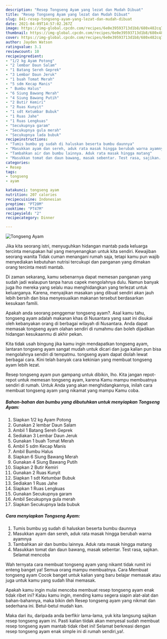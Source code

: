 ```yaml
---
description: "Resep Tongseng Ayam yang lezat dan Mudah Dibuat"
title: "Resep Tongseng Ayam yang lezat dan Mudah Dibuat"
slug: 841-resep-tongseng-ayam-yang-lezat-dan-mudah-dibuat
date: 2021-04-09T14:57:02.267Z
image: https://img-global.cpcdn.com/recipes/6e0e39593713d1b8/680x482cq70/tongseng-ayam-foto-resep-utama.jpg
thumbnail: https://img-global.cpcdn.com/recipes/6e0e39593713d1b8/680x482cq70/tongseng-ayam-foto-resep-utama.jpg
cover: https://img-global.cpcdn.com/recipes/6e0e39593713d1b8/680x482cq70/tongseng-ayam-foto-resep-utama.jpg
author: Jayden Watson
ratingvalue: 3.1
reviewcount: 10
recipeingredient:
- "1/2 kg Ayam Potong"
- "2 lembar Daun Salam"
- "1 Batang Sereh Geprek"
- "3 Lembar Daun Jeruk"
- "1 buah Tomat Merah"
- "5 sdm Kecap Manis"
- " Bumbu Halus"
- "6 Siung Bawang Merah"
- "4 Siung Bawang Putih"
- "2 Butir Kemiri"
- "2 Ruas Kunyit"
- "1 sdt Ketumbar Bubuk"
- "1 Ruas Jahe"
- "1 Ruas Lengkuas"
- "Secukupnya garam"
- "Secukupnya gula merah"
- "Secukupnya lada bubuk"
recipeinstructions:
- "Tumis bumbu yg sudah di haluskan beserta bumbu daunnya"
- "Masukkan ayam dan sereh, aduk rata masak hingga berubah warna ayamnya"
- "Tambahkan air dan bumbu lainnya. Aduk rata masak hingga matang"
- "Masukkan tomat dan daun bawang, masak sebentar. Test rasa, sajikan. Selamat mencoba"
categories:
- Resep
tags:
- tongseng
- ayam

katakunci: tongseng ayam 
nutrition: 207 calories
recipecuisine: Indonesian
preptime: "PT20M"
cooktime: "PT47M"
recipeyield: "2"
recipecategory: Dinner

---
```



![Tongseng Ayam](https://img-global.cpcdn.com/recipes/6e0e39593713d1b8/680x482cq70/tongseng-ayam-foto-resep-utama.jpg)

Jika kita seorang istri, menyuguhkan hidangan mantab pada keluarga tercinta merupakan hal yang menyenangkan untuk kita sendiri. Kewajiban seorang  wanita Tidak cuman menangani rumah saja, tetapi kamu pun wajib menyediakan kebutuhan nutrisi tercukupi dan panganan yang dimakan orang tercinta mesti mantab.

Di zaman  sekarang, kamu sebenarnya dapat memesan panganan yang sudah jadi walaupun tanpa harus capek mengolahnya dulu. Namun banyak juga lho mereka yang selalu mau menghidangkan yang terlezat untuk keluarganya. Karena, menyajikan masakan yang dibuat sendiri akan jauh lebih bersih dan bisa menyesuaikan makanan tersebut berdasarkan kesukaan famili. 



Apakah anda seorang penggemar tongseng ayam?. Asal kamu tahu, tongseng ayam adalah makanan khas di Nusantara yang saat ini disukai oleh kebanyakan orang di berbagai wilayah di Nusantara. Anda dapat memasak tongseng ayam olahan sendiri di rumahmu dan boleh dijadikan hidangan kesukaanmu di akhir pekan.

Kita tidak usah bingung jika kamu ingin mendapatkan tongseng ayam, lantaran tongseng ayam sangat mudah untuk dicari dan juga kalian pun bisa mengolahnya sendiri di tempatmu. tongseng ayam dapat diolah lewat berbagai cara. Kini telah banyak cara kekinian yang membuat tongseng ayam lebih lezat.

Resep tongseng ayam pun gampang untuk dibikin, lho. Kita jangan repot-repot untuk memesan tongseng ayam, karena Kamu mampu membuatnya sendiri di rumah. Untuk Anda yang akan menghidangkannya, inilah cara membuat tongseng ayam yang nikamat yang mampu Kamu coba.

<!--inarticleads1-->

##### Bahan-bahan dan bumbu yang dibutuhkan untuk menyiapkan Tongseng Ayam:

1. Siapkan 1/2 kg Ayam Potong
1. Gunakan 2 lembar Daun Salam
1. Ambil 1 Batang Sereh Geprek
1. Sediakan 3 Lembar Daun Jeruk
1. Gunakan 1 buah Tomat Merah
1. Ambil 5 sdm Kecap Manis
1. Ambil  Bumbu Halus
1. Siapkan 6 Siung Bawang Merah
1. Gunakan 4 Siung Bawang Putih
1. Siapkan 2 Butir Kemiri
1. Gunakan 2 Ruas Kunyit
1. Siapkan 1 sdt Ketumbar Bubuk
1. Sediakan 1 Ruas Jahe
1. Siapkan 1 Ruas Lengkuas
1. Gunakan Secukupnya garam
1. Ambil Secukupnya gula merah
1. Siapkan Secukupnya lada bubuk




<!--inarticleads2-->

##### Cara menyiapkan Tongseng Ayam:

1. Tumis bumbu yg sudah di haluskan beserta bumbu daunnya
1. Masukkan ayam dan sereh, aduk rata masak hingga berubah warna ayamnya
1. Tambahkan air dan bumbu lainnya. Aduk rata masak hingga matang
1. Masukkan tomat dan daun bawang, masak sebentar. Test rasa, sajikan. Selamat mencoba




Wah ternyata cara membuat tongseng ayam yang nikamt tidak rumit ini enteng banget ya! Semua orang mampu membuatnya. Cara Membuat tongseng ayam Cocok banget untuk kalian yang baru belajar memasak atau juga untuk kamu yang sudah lihai memasak.

Apakah kamu ingin mulai mencoba membuat resep tongseng ayam enak tidak ribet ini? Kalau kamu ingin, mending kamu segera siapin alat-alat dan bahan-bahannya, maka bikin deh Resep tongseng ayam yang nikmat dan sederhana ini. Betul-betul mudah kan. 

Maka dari itu, daripada anda berfikir lama-lama, yuk kita langsung sajikan resep tongseng ayam ini. Pasti kalian tiidak akan menyesal sudah membuat resep tongseng ayam mantab tidak ribet ini! Selamat berkreasi dengan resep tongseng ayam enak simple ini di rumah sendiri,ya!.

